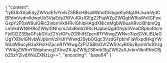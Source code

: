 {
    "content": "IyBUb3VjaEdyZWVuIE1vYmlsZSBBcHBsaWNhdGlvbgoKIyMgUHJvamVjdCBPdmVydmlldwpUb3VjaEdyZWVuIGlzIGEgZ2FtaWZpZWQgbW9iaWxlIGFwcGxpY2F0aW9uIGRlc2lnbmVkIHRvIGhlbHAgdXNlcnMgbW9uaXRvciBhbmQgcmVkdWNlIHRoZWlyIGNhcmJvbiBmb290cHJpbnQgdGhyb3VnaCBpbnRlcmFjdGl2ZSBjaGFsbGVuZ2VzIGFuZCBhIHZpcnR1YWwgZWNvc3lzdGVtLiBUaGUgYXBwIGNvbWJpbmVzIHJlYWwtd29ybGQgc3VzdGFpbmFiaWxpdHkgYWN0aW9ucyB3aXRoIHZpcnR1YWwgZ2FtZSBlbGVtZW50cyB0byBjcmVhdGUgYW4gZW5nYWdpbmcgZXhwZXJpZW5jZSBmb3IgZW52aXJvbm1lbnRhbCBjb25zY2lvdXNuZXNzLg==",
    "encoding": "base64"
}